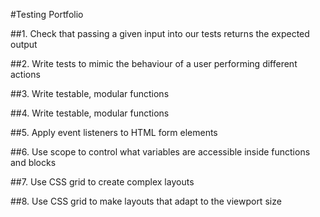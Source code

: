 #Testing Portfolio

##1. Check that passing a given input into our tests returns the expected output

##2. Write tests to mimic the behaviour of a user performing different actions

##3. Write testable, modular functions

##4. Write testable, modular functions

##5. Apply event listeners to HTML form elements

##6. Use scope to control what variables are accessible inside functions and blocks

##7. Use CSS grid to create complex layouts

##8. Use CSS grid to make layouts that adapt to the viewport size
